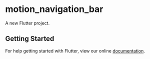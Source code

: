 # motion_navigation_bar

A new Flutter project.

## Getting Started

For help getting started with Flutter, view our online
[documentation](https://flutter.io/).
